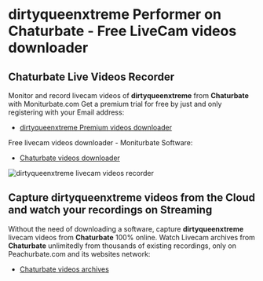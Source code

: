 # dirtyqueenxtreme Performer on Chaturbate - Free LiveCam videos downloader

## Chaturbate Live Videos Recorder

Monitor and record livecam videos of **dirtyqueenxtreme** from **Chaturbate** with Moniturbate.com
Get a premium trial for free by just and only registering with your Email address:
* [dirtyqueenxtreme Premium videos downloader](https://moniturbate.com/request-demo-licence-key.html)

Free livecam videos downloader - Moniturbate Software:
* [Chaturbate videos downloader](https://moniturbate.com/moniturbate-download-software.html)

![dirtyqueenxtreme livecam videos recorder](https://peachurnet.com/templates/moniturbate-software.png)


## Capture dirtyqueenxtreme videos from the Cloud and watch your recordings on Streaming

Without the need of downloading a software, capture **dirtyqueenxtreme** livecam videos from **Chaturbate** 100% online.
Watch Livecam archives from **Chaturbate** unlimitedly from thousands of existing recordings, only on Peachurbate.com and its websites network:
* [Chaturbate videos archives](https://peachurnet.com/)